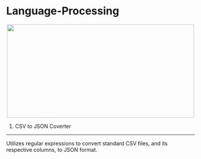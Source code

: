 # Language-Processing

<p align="center">
  <img width="500" height="250" src=https://user-images.githubusercontent.com/61991247/173097562-debd61e6-27e3-4423-868e-07ce926e94ec.png>
</p>



1. CSV to JSON Coverter
------------------------------

Utilizes regular expressions to convert standard CSV files, and its respective columns, to JSON format.



